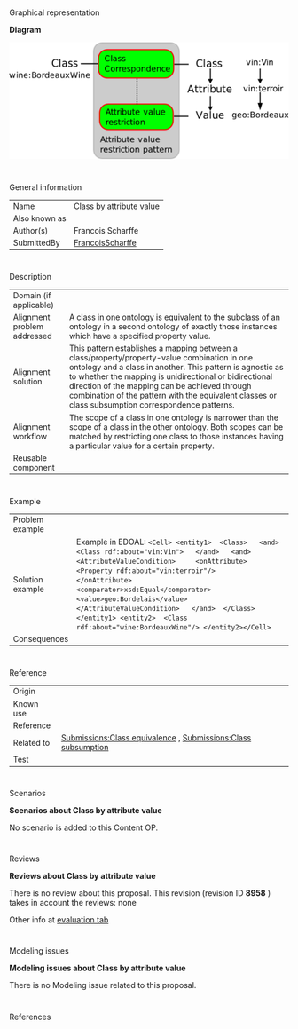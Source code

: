 # 

 Graphical representation



__Diagram__ 





[![Image:class-by-attribute-value.png](images/f/fa/Class-by-attribute-value.png)](../Image/Class-by-attribute-value.png "Image:class-by-attribute-value.png")





# 

 General information




|  |  |
| --- | --- |
|  Name  |  Class by attribute value  |
|  Also known as  |  |
|  Author(s)  |  Francois Scharffe  |
|  SubmittedBy  | [FrancoisScharffe](../User/FrancoisScharffe "User:FrancoisScharffe")  |



  





# 

 Description




|  |  |
| --- | --- |
|  Domain (if applicable)  |  |
|  Alignment problem addressed  |  A class in one ontology is equivalent to the subclass of an ontology in a second  ontology of exactly those instances which have a specified property value.  |
|  Alignment solution  |  This pattern establishes a mapping between a class/property/property-value combination in one ontology and a class in another. This pattern is agnostic as to whether the mapping is unidirectional or bidirectional direction of the mapping can be achieved through combination of the pattern with the equivalent classes or class subsumption correspondence patterns.  |
|  Alignment workflow  |  The scope of a class in one ontology is narrower than the scope of a class  in the other ontology. Both scopes can be matched by restricting one class to those instances having a particular value for a certain property.  |
|  Reusable component  |  |



  





# 

 Example




|  |  |
| --- | --- |
|  Problem example  |  |
|  Solution example  |  Example in EDOAL: ```<Cell> <entity1>  <Class>   <and>    <Class rdf:about="vin:Vin">   </and>   <and>    <AttributeValueCondition>     <onAttribute>      <Property rdf:about="vin:terroir"/>     </onAttribute>     <comparator>xsd:Equal</comparator>     <value>geo:Bordelais</value>    </AttributeValueCondition>   </and>  </Class> </entity1> <entity2>  <Class rdf:about="wine:BordeauxWine"/> </entity2></Cell>``` |
|  Consequences  |  |



  





# 

 Reference




|  |  |
| --- | --- |
|  Origin  |  |
|  Known use  |  |
|  Reference  |  |
|  Related to  | [Submissions:Class equivalence](../Submissions/Class_equivalence "Submissions:Class equivalence")  , [Submissions:Class subsumption](../Submissions/Class_subsumption "Submissions:Class subsumption")  |
|  Test  |  |



  





# 

 Scenarios




__Scenarios about Class by attribute value__ 


 No scenario is added to this Content OP.
 




# 

 Reviews




__Reviews about Class by attribute value__ 


 There is no review about this proposal.
This revision (revision ID
 __8958__ 
 ) takes in account the reviews: none
 



 Other info at
 [evaluation tab](http://ontologydesignpatterns.org/wiki/index.php?title=Submissions:Class_by_attribute_value&action=evaluation "http://ontologydesignpatterns.org/wiki/index.php?title=Submissions:Class_by_attribute_value&action=evaluation") 





  





# 

 Modeling issues




__Modeling issues about Class by attribute value__ 


 There is no Modeling issue related to this proposal.
 




  





# 

 References